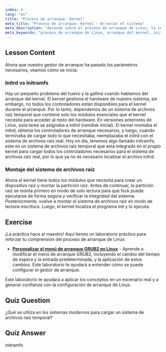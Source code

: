 ```yaml
---
index: 4
lang: "es"
title: "Proceso de arranque: Kernel"
meta_title: "Proceso de arranque: Kernel - Arrancar el sistema"
meta_description: "Aprende sobre el proceso de arranque de Linux, la inicialización del kernel y el papel de initramfs. Comprende cómo el kernel monta el sistema de archivos raíz. Guía del proceso de arranque de Linux."
meta_keywords: "proceso de arranque de Linux, arranque del kernel, initramfs, initrd, sistema de archivos raíz, tutorial de Linux, Linux para principiantes, guía de Linux"
---
```


## Lesson Content

Ahora que nuestro gestor de arranque ha pasado los parámetros necesarios, veamos cómo se inicia:

### Initrd vs Initramfs

Hay un pequeño problema del huevo y la gallina cuando hablamos del arranque del kernel. El kernel gestiona el hardware de nuestro sistema; sin embargo, no todos los controladores están disponibles para el kernel durante el arranque. Por lo tanto, dependemos de un sistema de archivos raíz temporal que contiene solo los módulos esenciales que el kernel necesita para acceder al resto del hardware. En versiones anteriores de Linux, esta tarea se asignaba a initrd (ramdisk inicial). El kernel montaba el initrd, obtenía los controladores de arranque necesarios, y luego, cuando terminaba de cargar todo lo que necesitaba, reemplazaba el initrd con el sistema de archivos raíz real. Hoy en día, tenemos algo llamado initramfs; este es un sistema de archivos raíz temporal que está integrado en el propio kernel para cargar todos los controladores necesarios para el sistema de archivos raíz real, por lo que ya no es necesario localizar el archivo initrd.

### Montaje del sistema de archivos raíz

Ahora el kernel tiene todos los módulos que necesita para crear un dispositivo raíz y montar la partición raíz. Antes de continuar, la partición raíz se monta primero en modo de solo lectura para que fsck pueda ejecutarse de forma segura y verificar la integridad del sistema. Posteriormente, vuelve a montar el sistema de archivos raíz en modo de lectura-escritura. Luego, el kernel localiza el programa init y lo ejecuta.

## Exercise

¡La práctica hace al maestro! Aquí tienes un laboratorio práctico para reforzar tu comprensión del proceso de arranque de Linux:

- **[Personalizar el menú de arranque GRUB2 en Linux](https://labex.io/es/labs/comptia-customize-the-grub2-boot-menu-in-linux-590859)** - Aprende a modificar el menú de arranque GRUB2, incluyendo el cambio del tiempo de espera y la entrada predeterminada, y la aplicación de estos cambios. Este laboratorio te ayudará a entender cómo se puede configurar el gestor de arranque.

Este laboratorio te ayudará a aplicar los conceptos en un escenario real y a generar confianza con la configuración de arranque de Linux.

## Quiz Question

¿Qué se utiliza en los sistemas modernos para cargar un sistema de archivos raíz temporal?

## Quiz Answer

initramfs
